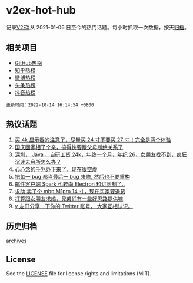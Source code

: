 # v2ex-hot-hub

 记录[V2EX](https://www.v2ex.com/)从 2021-01-06 日至今的热门话题。每小时抓取一次数据，按天[归档](archives)。
 
 ## 相关项目

- [GitHub热榜](https://github.com/snaildev/github-hot-hub)
- [知乎热榜](https://github.com/snaildev/zhihu-hot-hub)
- [微博热榜](https://github.com/snaildev/weibo-hot-hub)
- [头条热榜](https://github.com/snaildev/toutiao-hot-hub)
- [抖音热榜](https://github.com/snaildev/douyin-hot-hub)


 `更新时间：2022-10-14 16:14:54 +0800`

## 热议话题

1. [买 4k 显示器的注意了，尽量买 24 寸不要买 27 寸！完全是两个体验](https://www.v2ex.com/t/886674)
1. [国庆回家相了个亲，搞得快要跟父母断绝关系了](https://www.v2ex.com/t/886774)
1. [深圳， Java ，自研工资 24k，年终一个月，年纪 26，女朋友找不到，疯狂沉迷去会所怎么办？](https://www.v2ex.com/t/886733)
1. [心心念的千兆办下来了，现在很空虚](https://www.v2ex.com/t/886823)
1. [把每一 bug 都当最后一 bug 来修, 然后也不要重构](https://www.v2ex.com/t/886806)
1. [邮件客户端 Spark 也转向 Electron 和订阅制了..](https://www.v2ex.com/t/886788)
1. [求助 卖了个 mbp M1pro 14 寸，现在买家要退货](https://www.v2ex.com/t/886881)
1. [打算跟女朋友求婚，兄弟们有一些好思路提供嘛](https://www.v2ex.com/t/886708)
1. [v 友们分享一下你的 Twitter 账号， 大家互相认识。](https://www.v2ex.com/t/886860)

## 历史归档

[archives](archives)

## License

See the [LICENSE](LICENSE) file for license rights and limitations (MIT).
